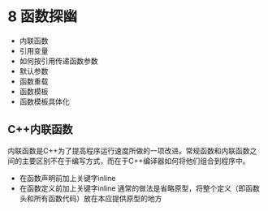# 8 函数探幽
- 内联函数
- 引用变量
- 如何按引用传递函数参数
- 默认参数
- 函数重载
- 函数模板
- 函数模板具体化
## C++内联函数
内联函数是C++为了提高程序运行速度所做的一项改进。常规函数和内联函数之间的主要区别不在于编写方式，而在于C++编译器如何将他们组合到程序中。<br>
- 在函数声明前加上关键字inline
- 在函数定义前加上关键字inline
通常的做法是省略原型，将整个定义（即函数头和所有函数代码）放在本应提供原型的地方